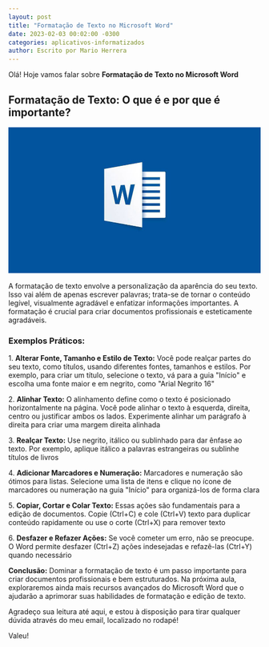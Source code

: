 ```yaml
---
layout: post
title: "Formatação de Texto no Microsoft Word"
date: 2023-02-03 00:02:00 -0300
categories: aplicativos-informatizados
author: Escrito por Mario Herrera
---
```


Olá! Hoje vamos falar sobre **Formatação de Texto no Microsoft Word**

## Formatação de Texto: O que é e por que é importante?


![](https://github.com/mariopuebla17/blog/blob/main/_images/202302/word1.jpg?raw=true)

A formatação de texto envolve a personalização da aparência do seu texto. Isso vai além de apenas escrever palavras; trata-se de tornar o conteúdo legível, visualmente agradável e enfatizar informações importantes. A formatação é crucial para criar documentos profissionais e esteticamente agradáveis.

### Exemplos Práticos:

1\. **Alterar Fonte, Tamanho e Estilo de Texto:** Você pode realçar partes do seu texto, como títulos, usando diferentes fontes, tamanhos e estilos. Por exemplo, para criar um título, selecione o texto, vá para a guia "Início" e escolha uma fonte maior e em negrito, como "Arial Negrito 16"  

2\. **Alinhar Texto:** O alinhamento define como o texto é posicionado horizontalmente na página. Você pode alinhar o texto à esquerda, direita, centro ou justificar ambos os lados. Experimente alinhar um parágrafo à direita para criar uma margem direita alinhada  

3\. **Realçar Texto:** Use negrito, itálico ou sublinhado para dar ênfase ao texto. Por exemplo, aplique itálico a palavras estrangeiras ou sublinhe títulos de livros  

4\. **Adicionar Marcadores e Numeração:** Marcadores e numeração são ótimos para listas. Selecione uma lista de itens e clique no ícone de marcadores ou numeração na guia "Início" para organizá-los de forma clara  

5\. **Copiar, Cortar e Colar Texto:** Essas ações são fundamentais para a edição de documentos. Copie (Ctrl+C) e cole (Ctrl+V) texto para duplicar conteúdo rapidamente ou use o corte (Ctrl+X) para remover texto  

6\. **Desfazer e Refazer Ações:** Se você cometer um erro, não se preocupe. O Word permite desfazer (Ctrl+Z) ações indesejadas e refazê-las (Ctrl+Y) quando necessário


**Conclusão:** Dominar a formatação de texto é um passo importante para criar documentos profissionais e bem estruturados. Na próxima aula, exploraremos ainda mais recursos avançados do Microsoft Word que o ajudarão a aprimorar suas habilidades de formatação e edição de texto.


Agradeço sua leitura até aqui, e estou à disposição para tirar qualquer dúvida através do meu email, localizado no rodapé!

Valeu!